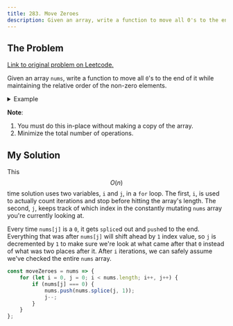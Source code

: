 ```yaml
---
title: 283. Move Zeroes
description: Given an array, write a function to move all 0's to the end of it while maintaining the relative order of the non-zero elements.
---
```


## The Problem

[Link to original problem on Leetcode.](https://leetcode.com/problems/move-zeroes/)

Given an array `nums`, write a function to move all `0`'s to the end of it while maintaining the relative order of the non-zero elements.

<details>
<summary>Example</summary>

```
Input: [0,1,0,3,12]
Output: [1,3,12,0,0]
```

</details>

**Note**:

1. You must do this in-place without making a copy of the array.
2. Minimize the total number of operations.

## My Solution

This $$O(n)$$ time solution uses two variables, `i` and `j`, in a `for` loop. The first, `i`, is used to actually count iterations and stop before hitting the array's length. The second, `j`, keeps track of which index in the constantly mutating `nums` array you're currently looking at.

Every time `nums[j]` is a `0`, it gets `splice`d out and `push`ed to the end. Everything that was after `nums[j]` will shift ahead by `1` index value, so `j` is decremented by `1` to make sure we're look at what came after that `0` instead of what was two places after it. After `i` iterations, we can safely assume we've checked the entire `nums` array.

```javascript
const moveZeroes = nums => {
	for (let i = 0, j = 0; i < nums.length; i++, j++) {
		if (nums[j] === 0) {
			nums.push(nums.splice(j, 1));
			j--;
		}
	}
};
```
